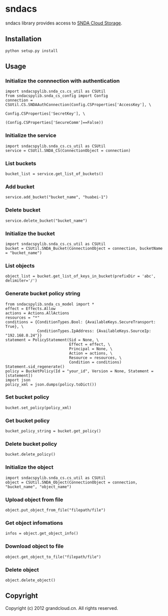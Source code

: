 # sndacs

sndacs library provides access to [SNDA Cloud Storage](http://www.grandcloud.cn/product/ecs).

## Installation

    python setup.py install

## Usage

### Initialize the connnection with authentication

    import sndacspylib.snda_cs.cs_util as CSUtil
    from sndacspylib.snda_cs_config import Config
    connection = CSUtil.CS.SNDAAuthConnection(Config.CSProperties['AccessKey'], \
                                              Config.CSProperties['SecretKey'], \
                                              (Config.CSProperties['SecureComm']==False))

### Initialize the service

    import sndacspylib.snda_cs.cs_util as CSUtil
    service = CSUtil.SNDA_CS(ConnectionObject = connection)

### List buckets

    bucket_list = service.get_list_of_buckets()

### Add bucket

    service.add_bucket("bucket_name", "huabei-1")

### Delete bucket

    service.delete_bucket("bucket_name")

### Initialize the bucket

    import sndacspylib.snda_cs.cs_util as CSUtil
    bucket = CSUtil.SNDA_Bucket(ConnectionObject = connection, bucketName = "bucket_name")

### List objects

    object_list = bucket.get_list_of_keys_in_bucket(prefixDir = 'abc', delimiter='/')

### Generate bucket policy string

    from sndacspylib.snda_cs_model import *
    effect = Effects.Allow
    actions = Actions.AllActions
    resources = "*"
    conditions = {ConditionTypes.Bool: {AvailableKeys.SecureTransport: True}, \
                  ConditionTypes.IpAddress: {AvailableKeys.SourceIp: "192.168.0.24"}}
    statement = PolicyStatement(Sid = None, \
                                Effect = effect, \
                                Principal = None, \
                                Action = actions, \
                                Resource = resources, \
                                Condition = conditions)
    Statement.sid_regenerate()
    policy = BucketPolicy(Id = "your_id", Version = None, Statement = [statement])
    import json
    policy_xml = json.dumps(policy.toDict())

### Set bucket policy

    bucket.set_policy(policy_xml)

### Get bucket policy

    bucket_policy_string = bucket.get_policy()

### Delete bucket policy

    bucket.delete_policy()

### Initialize the object

    import sndacspylib.snda_cs.cs_util as CSUtil
    object = CSUtil.SNDA_Object(ConnectionObject = connection, "bucket_name", "object_name")

### Upload object from file

    object.put_object_from_file("filepath/file")

### Get object infomations

    infos = object.get_object_info()

### Download object to file

    object.get_object_to_file("filepath/file")

### Delete object

    object.delete_object()

## Copyright

Copyright (c) 2012 grandcloud.cn.
All rights reserved.
